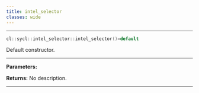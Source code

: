 ```yaml
---
title: intel_selector
classes: wide
---
```



---

```cpp
cl::sycl::intel_selector::intel_selector()=default
```


Default constructor. 


---
**Parameters:**

**Returns:** No description.

---
